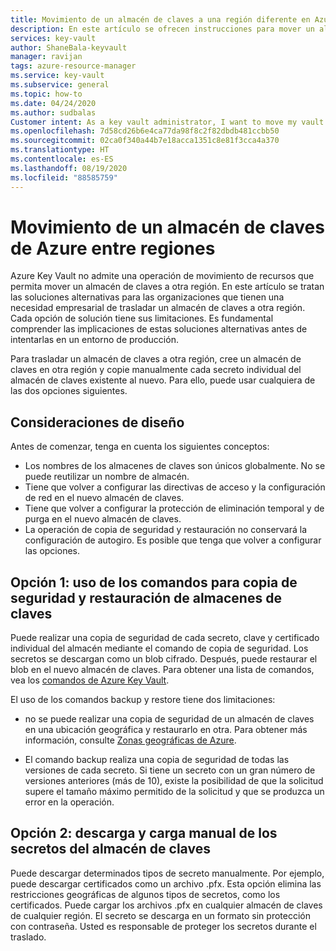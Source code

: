 ```yaml
---
title: Movimiento de un almacén de claves a una región diferente en Azure Key Vault | Microsoft Docs
description: En este artículo se ofrecen instrucciones para mover un almacén de claves a una región diferente.
services: key-vault
author: ShaneBala-keyvault
manager: ravijan
tags: azure-resource-manager
ms.service: key-vault
ms.subservice: general
ms.topic: how-to
ms.date: 04/24/2020
ms.author: sudbalas
Customer intent: As a key vault administrator, I want to move my vault to another region.
ms.openlocfilehash: 7d58cd26b6e4ca77da98f8c2f82dbdb481ccbb50
ms.sourcegitcommit: 02ca0f340a44b7e18acca1351c8e81f3cca4a370
ms.translationtype: HT
ms.contentlocale: es-ES
ms.lasthandoff: 08/19/2020
ms.locfileid: "88585759"
---
```

# <a name="move-an-azure-key-vault-across-regions"></a>Movimiento de un almacén de claves de Azure entre regiones

Azure Key Vault no admite una operación de movimiento de recursos que permita mover un almacén de claves a otra región. En este artículo se tratan las soluciones alternativas para las organizaciones que tienen una necesidad empresarial de trasladar un almacén de claves a otra región. Cada opción de solución tiene sus limitaciones. Es fundamental comprender las implicaciones de estas soluciones alternativas antes de intentarlas en un entorno de producción.

Para trasladar un almacén de claves a otra región, cree un almacén de claves en otra región y copie manualmente cada secreto individual del almacén de claves existente al nuevo. Para ello, puede usar cualquiera de las dos opciones siguientes.

## <a name="design-considerations"></a>Consideraciones de diseño

Antes de comenzar, tenga en cuenta los siguientes conceptos:

* Los nombres de los almacenes de claves son únicos globalmente. No se puede reutilizar un nombre de almacén.
* Tiene que volver a configurar las directivas de acceso y la configuración de red en el nuevo almacén de claves.
* Tiene que volver a configurar la protección de eliminación temporal y de purga en el nuevo almacén de claves.
* La operación de copia de seguridad y restauración no conservará la configuración de autogiro. Es posible que tenga que volver a configurar las opciones.

## <a name="option-1-use-the-key-vault-backup-and-restore-commands"></a>Opción 1: uso de los comandos para copia de seguridad y restauración de almacenes de claves

Puede realizar una copia de seguridad de cada secreto, clave y certificado individual del almacén mediante el comando de copia de seguridad. Los secretos se descargan como un blob cifrado. Después, puede restaurar el blob en el nuevo almacén de claves. Para obtener una lista de comandos, vea los [comandos de Azure Key Vault](https://docs.microsoft.com/powershell/module/azurerm.keyvault/?view=azurermps-6.13.0#key_vault).

El uso de los comandos backup y restore tiene dos limitaciones:

* no se puede realizar una copia de seguridad de un almacén de claves en una ubicación geográfica y restaurarlo en otra. Para obtener más información, consulte [Zonas geográficas de Azure](https://azure.microsoft.com/global-infrastructure/geographies/).

* El comando backup realiza una copia de seguridad de todas las versiones de cada secreto. Si tiene un secreto con un gran número de versiones anteriores (más de 10), existe la posibilidad de que la solicitud supere el tamaño máximo permitido de la solicitud y que se produzca un error en la operación.

## <a name="option-2-manually-download-and-upload-the-key-vault-secrets"></a>Opción 2: descarga y carga manual de los secretos del almacén de claves

Puede descargar determinados tipos de secreto manualmente. Por ejemplo, puede descargar certificados como un archivo .pfx. Esta opción elimina las restricciones geográficas de algunos tipos de secretos, como los certificados. Puede cargar los archivos .pfx en cualquier almacén de claves de cualquier región. El secreto se descarga en un formato sin protección con contraseña. Usted es responsable de proteger los secretos durante el traslado.
